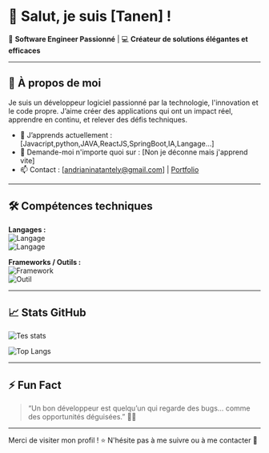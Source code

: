 # 👋 Salut, je suis [Tanen] !

🎯 **Software Engineer Passionné** | 💻 **Créateur de solutions élégantes et efficaces**

---

## 🚀 À propos de moi

Je suis un développeur logiciel passionné par la technologie, l'innovation et le code propre. J’aime créer des applications qui ont un impact réel, apprendre en continu, et relever des défis techniques.

- 🌱 J’apprends actuellement : [Javacript,python,JAVA,ReactJS,SpringBoot,IA,Langage...]
- 💬 Demande-moi n'importe quoi sur : [Non je déconne mais j'apprend vite]
- 📫 Contact : [andrianinatantely@gmail.com] | [Portfolio](https://portfolio-tanenraz.vercel.app/)

---

## 🛠️ Compétences techniques

**Langages :**  
![Langage](https://img.shields.io/badge/-Langage1-informational?style=flat&logo=langage1&logoColor=white&color=blue)  
![Langage](https://img.shields.io/badge/-Langage2-informational?style=flat&logo=langage2&logoColor=white&color=blue)

**Frameworks / Outils :**  
![Framework](https://img.shields.io/badge/-Framework1-informational?style=flat&logo=framework1&logoColor=white&color=blue)  
![Outil](https://img.shields.io/badge/-Outil1-informational?style=flat&logo=outil1&logoColor=white&color=blue)

---

## 📈 Stats GitHub

![Tes stats](https://github-readme-stats.vercel.app/api?username=tonpseudo&show_icons=true&theme=radical)

![Top Langs](https://github-readme-stats.vercel.app/api/top-langs/?username=tonpseudo&layout=compact&theme=radical)

---

## ⚡ Fun Fact

> “Un bon développeur est quelqu’un qui regarde des bugs… comme des opportunités déguisées.” 🐛✨

---

Merci de visiter mon profil ! ⭐ N'hésite pas à me suivre ou à me contacter 🙌
